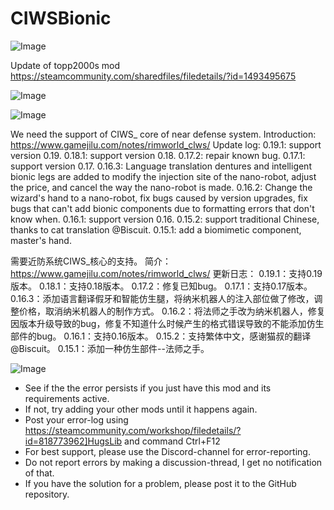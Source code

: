 # CIWSBionic

![Image](https://i.imgur.com/buuPQel.png)

Update of topp2000s mod
https://steamcommunity.com/sharedfiles/filedetails/?id=1493495675

![Image](https://i.imgur.com/pufA0kM.png)

	
![Image](https://i.imgur.com/Z4GOv8H.png)

We need the support of CIWS_ core of near defense system.
Introduction: https://www.gamejilu.com/notes/rimworld_clws/
Update log:
0.19.1: support version 0.19.
0.18.1: support version 0.18.
0.17.2: repair known bug.
0.17.1: support version 0.17.
0.16.3: Language translation dentures and intelligent bionic legs are added to modify the injection site of the nano-robot, adjust the price, and cancel the way the nano-robot is made.
0.16.2: Change the wizard's hand to a nano-robot, fix bugs caused by version upgrades, fix bugs that can't add bionic components due to formatting errors that don't know when.
0.16.1: support version 0.16.
0.15.2: support traditional Chinese, thanks to cat translation @Biscuit.
0.15.1: add a biomimetic component, master's hand.


需要近防系统CIWS_核心的支持。
简介：https://www.gamejilu.com/notes/rimworld_clws/
更新日志：
0.19.1：支持0.19版本。
0.18.1：支持0.18版本。
0.17.2：修复已知bug。
0.17.1：支持0.17版本。
0.16.3：添加语言翻译假牙和智能仿生腿，将纳米机器人的注入部位做了修改，调整价格，取消纳米机器人的制作方式。
0.16.2：将法师之手改为纳米机器人，修复因版本升级导致的bug，修复不知道什么时候产生的格式错误导致的不能添加仿生部件的bug。
0.16.1：支持0.16版本。
0.15.2：支持繁体中文，感谢猫叔的翻译@Biscuit。
0.15.1：添加一种仿生部件--法师之手。

![Image](https://i.imgur.com/PwoNOj4.png)



-  See if the the error persists if you just have this mod and its requirements active.
-  If not, try adding your other mods until it happens again.
-  Post your error-log using https://steamcommunity.com/workshop/filedetails/?id=818773962]HugsLib and command Ctrl+F12
-  For best support, please use the Discord-channel for error-reporting.
-  Do not report errors by making a discussion-thread, I get no notification of that.
-  If you have the solution for a problem, please post it to the GitHub repository.


